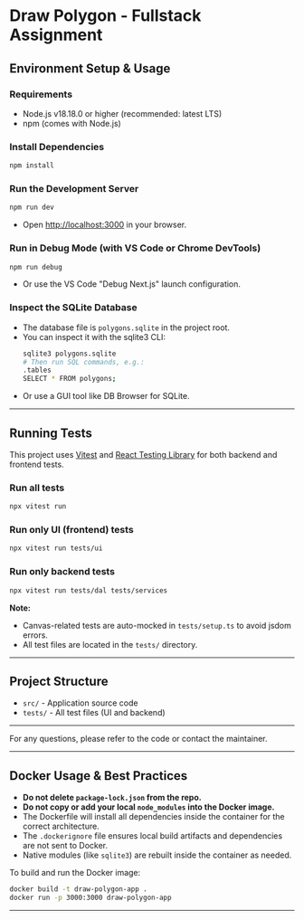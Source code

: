 # Draw Polygon - Fullstack Assignment

## Environment Setup & Usage

### Requirements

- Node.js v18.18.0 or higher (recommended: latest LTS)
- npm (comes with Node.js)

### Install Dependencies

```bash
npm install
```

### Run the Development Server

```bash
npm run dev
```

- Open [http://localhost:3000](http://localhost:3000) in your browser.

### Run in Debug Mode (with VS Code or Chrome DevTools)

```bash
npm run debug
```

- Or use the VS Code "Debug Next.js" launch configuration.

### Inspect the SQLite Database

- The database file is `polygons.sqlite` in the project root.
- You can inspect it with the sqlite3 CLI:
  ```bash
  sqlite3 polygons.sqlite
  # Then run SQL commands, e.g.:
  .tables
  SELECT * FROM polygons;
  ```
- Or use a GUI tool like DB Browser for SQLite.

---

## Running Tests

This project uses [Vitest](https://vitest.dev/) and [React Testing Library](https://testing-library.com/docs/react-testing-library/intro/) for both backend and frontend tests.

### Run all tests

```bash
npx vitest run
```

### Run only UI (frontend) tests

```bash
npx vitest run tests/ui
```

### Run only backend tests

```bash
npx vitest run tests/dal tests/services
```

**Note:**

- Canvas-related tests are auto-mocked in `tests/setup.ts` to avoid jsdom errors.
- All test files are located in the `tests/` directory.

---

## Project Structure

- `src/` - Application source code
- `tests/` - All test files (UI and backend)

---

For any questions, please refer to the code or contact the maintainer.

---

## Docker Usage & Best Practices

- **Do not delete `package-lock.json` from the repo.**
- **Do not copy or add your local `node_modules` into the Docker image.**
- The Dockerfile will install all dependencies inside the container for the correct architecture.
- The `.dockerignore` file ensures local build artifacts and dependencies are not sent to Docker.
- Native modules (like `sqlite3`) are rebuilt inside the container as needed.

To build and run the Docker image:

```bash
docker build -t draw-polygon-app .
docker run -p 3000:3000 draw-polygon-app
```

---
